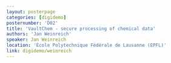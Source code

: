 ```yaml
---
layout: posterpage
categories: [digidemo]
posternumber: 'D02'
title: 'VaultChem - secure processing of chemical data'
authors: 'Jan Weinreich'
speaker: Jan Weinreich
location: 'École Polytechnique Fédérale de Lausanne (EPFL)'
link: digidemo/weinreich
---
```

